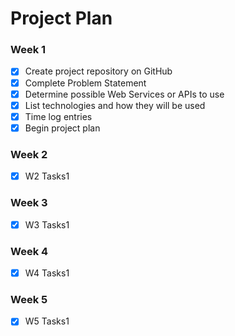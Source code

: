 # Project Plan

### Week 1
- [X] Create project repository on GitHub
- [X] Complete Problem Statement
- [X] Determine possible Web Services or APIs to use
- [X] List technologies and how they will be used
- [X] Time log entries
- [X] Begin project plan

### Week 2
- [X] W2 Tasks1

### Week 3
- [X] W3 Tasks1

### Week 4
- [X] W4 Tasks1

### Week 5
- [X] W5 Tasks1
